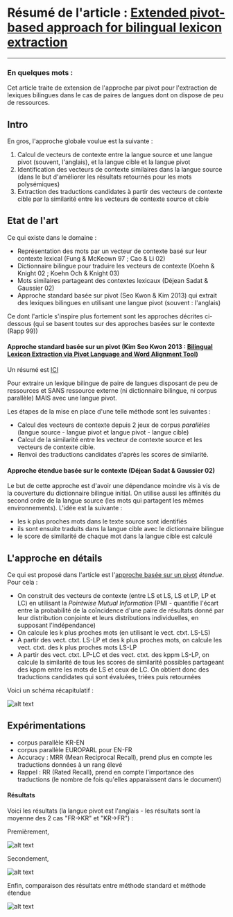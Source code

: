# Résumé de l'article : [Extended pivot-based approach for bilingual lexicon extraction](http://www.researchgate.net/profile/Hyeongwon_Seo/publication/268049712_Extended_pivot-based_approach_for_bilingual_lexicon_extraction/links/546073450cf27487b450c275.pdf)
---------

### En quelques mots : 
Cet article traite de extension de l'approche par pivot pour l'extraction de lexiques bilingues dans le cas de paires de langues dont on dispose de peu de ressources.



## Intro
En gros, l'approche globale voulue est la suivante :

1. Calcul de vecteurs de contexte entre la langue source et une langue pivot (souvent, l'anglais), et la langue cible et la langue pivot
2. Identification des vecteurs de contexte similaires dans la langue source (dans le but d'améliorer les résultats retournés pour les mots polysémiques)
3. Extraction des traductions candidates à partir des vecteurs de contexte cible par la similarité entre les vecteurs de contexte source et cible


## Etat de l'art

Ce qui existe dans le domaine :

* Représentation des mots par un vecteur de contexte basé sur leur contexte lexical (Fung & McKeown 97 ; Cao & Li 02)
* Dictionnaire bilingue pour traduire les vecteurs de contexte (Koehn & Knight 02 ; Koehn Och & Knight 03)
* Mots similaires partageant des contextes lexicaux (Déjean Sadat & Gaussier 02)
* Approche standard basée sur pivot (Seo Kwon & Kim 2013) qui extrait des lexiques bilingues en utilisant une langue pivot (souvent : l'anglais)


Ce dont l'article s'inspire plus fortement sont les approches décrites ci-dessous (qui se basent toutes sur des approches basées sur le contexte (Rapp 99))

#### Approche standard basée sur un pivot (Kim Seo Kwon 2013 : [Bilingual Lexicon Extraction via Pivot Language and Word Alignment Tool](http://www.aclweb.org/anthology/W13-2502))

Un résumé est [ICI](https://github.com/allinard/Multi-alignement-en-corpus-comparables/blob/master/Articles/resumeKwoSeoKim13.md)

Pour extraire un lexique bilingue de paire de langues disposant de peu de ressources et SANS ressource externe (ni dictionnaire bilingue, ni corpus parallèle) MAIS avec une langue pivot. 

Les étapes de la mise en place d'une telle méthode sont les suivantes :

* Calcul des vecteurs de contexte depuis 2 jeux de corpus *parallèles* (langue source - langue pivot et langue pivot - langue cible)
* Calcul de la similarité entre les vecteur de contexte source et les vecteurs de contexte cible.
* Renvoi des traductions candidates d'après les scores de similarité.



#### Approche étendue basée sur le contexte (Déjean Sadat & Gaussier 02)

Le but de cette approche est d'avoir une dépendance moindre vis à vis de la couverture du dictionnaire bilingue initial. On utilise aussi les affinités du second ordre de la langue source (les mots qui partagent les mêmes environnements). L'idée est la suivante :

* les k plus proches mots dans le texte source sont identifiés
* ils sont ensuite traduits dans la langue cible avec le dictionnaire bilingue
* le score de similarité de chaque mot dans la langue cible est calculé







## L'approche en détails

Ce qui est proposé dans l'article est l'[approche basée sur un pivot](https://github.com/allinard/Multi-alignement-en-corpus-comparables/blob/master/Articles/resumeKwoSeoKim13.md) _étendue_. Pour cela :

* On construit des vecteurs de contexte (entre LS et LS, LS et LP, LP et LC) en utilisant la *Pointwise Mutual Information* (PMI - quantifie l'écart entre la probabilité de la coïncidence d'une paire de résultats donné par leur distribution conjointe et leurs distributions individuelles, en supposant l'indépendance)
* On calcule les k plus proches mots (en utilisant le vect. ctxt. LS-LS)
* A partir des vect. ctxt. LS-LP et des k plus proches mots, on calcule les vect. ctxt. des k plus proches mots LS-LP
* A partir des vect. ctxt. LP-LC et des vect. ctxt. des kppm LS-LP, on calcule la similarité de tous les scores de similarité possibles partageant des kppm entre les mots de LS et ceux de LC. On obtient donc des traductions candidates qui sont évaluées, triées puis retournées

Voici un schéma récapitulatif :

![alt text][fig1]



## Expérimentations

* corpus parallèle KR-EN
* corpus parallèle EUROPARL pour EN-FR
* Accuracy : MRR (Mean Reciprocal Recall), prend plus en compte les traductions données à un rang élevé
* Rappel : RR (Rated Recall), prend en compte l'importance des traductions (le nombre de fois qu'elles apparaissent dans le document)

#### Résultats 

Voici les résultats (la langue pivot est l'anglais - les résultats sont la moyenne des 2 cas "FR->KR" et "KR->FR") :

Premièrement, 

![alt text][fig2]

Secondement, 

![alt text][fig3]

Enfin, comparaison des résultats entre méthode standard et méthode étendue

![alt text][fig4]


[fig1]: https://github.com/allinard/Multi-alignement-en-corpus-comparables/blob/master/Articles/images/SeoKwonKim14Fig1.png "Structure générale de la méthode proposée"
[fig2]: https://github.com/allinard/Multi-alignement-en-corpus-comparables/blob/master/Articles/images/SeoKwonKim14Fig2.png "Exactitude de la méthode proposée"
[fig3]: https://github.com/allinard/Multi-alignement-en-corpus-comparables/blob/master/Articles/images/SeoKwonKim14Fig3.png "MRR de la méthode proposée"
[fig4]: https://github.com/allinard/Multi-alignement-en-corpus-comparables/blob/master/Articles/images/SeoKwonKim14Fig4.png "Comparaison des résultats entre méthode standard et méthode étendue"
